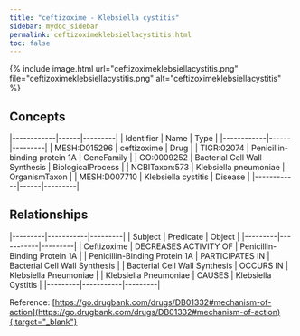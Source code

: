 ```yaml
---
title: "ceftizoxime - Klebsiella cystitis"
sidebar: mydoc_sidebar
permalink: ceftizoximeklebsiellacystitis.html
toc: false 
---
```


{% include image.html url="ceftizoximeklebsiellacystitis.png" file="ceftizoximeklebsiellacystitis.png" alt="ceftizoximeklebsiellacystitis" %}

## Concepts

|------------|------|---------|
| Identifier | Name | Type    |
|------------|------|---------|
| MESH:D015296 | ceftizoxime | Drug |
| TIGR:02074 | Penicillin-binding protein 1A | GeneFamily |
| GO:0009252 | Bacterial Cell Wall Synthesis | BiologicalProcess |
| NCBITaxon:573 | Klebsiella pneumoniae | OrganismTaxon |
| MESH:D007710 | Klebsiella cystitis | Disease |
|------------|------|---------|

## Relationships

|---------|-----------|---------|
| Subject | Predicate | Object  |
|---------|-----------|---------|
| Ceftizoxime | DECREASES ACTIVITY OF | Penicillin-Binding Protein 1A |
| Penicillin-Binding Protein 1A | PARTICIPATES IN | Bacterial Cell Wall Synthesis |
| Bacterial Cell Wall Synthesis | OCCURS IN | Klebsiella Pneumoniae |
| Klebsiella Pneumoniae | CAUSES | Klebsiella Cystitis |
|---------|-----------|---------|

Reference: [https://go.drugbank.com/drugs/DB01332#mechanism-of-action](https://go.drugbank.com/drugs/DB01332#mechanism-of-action){:target="_blank"}